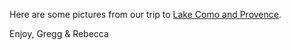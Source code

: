 Here are some pictures from our trip to [Lake Como and Provence](http://kellogg-assoc.com/galleries/Italy-France%202007/index.html).

Enjoy, Gregg & Rebecca